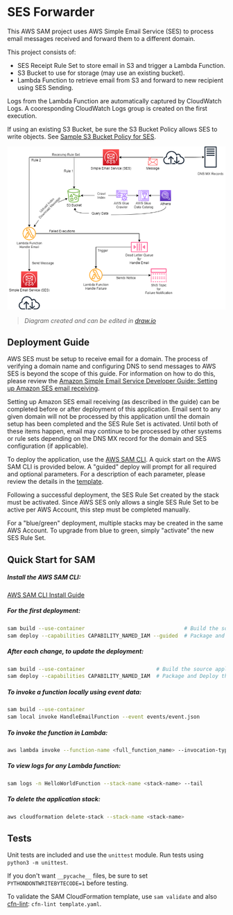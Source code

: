# SES Forwarder

This AWS SAM project uses AWS Simple Email Service (SES) to process email messages received 
and forward them to a different domain.

This project consists of:
* SES Receipt Rule Set to store email in S3 and trigger a Lambda Function.
* S3 Bucket to use for storage (may use an existing bucket).
* Lambda Function to retrieve email from S3 and forward to new recipient using SES Sending.

Logs from the Lambda Function are automatically captured by CloudWatch Logs. 
A cooresponding CloudWatch Logs group is created on the first execution.

If using an existing S3 Bucket, be sure the S3 Bucket Policy allows SES to write objects.
See [Sample S3 Bucket Policy for SES](ses-bucket-policy.json).

![Diagram](ses-forwarder-diagram.png)

> _Diagram created and can be edited in [draw.io](https://app.diagrams.net/)_


## Deployment Guide

AWS SES must be setup to receive email for a domain.
The process of verifying a domain name and configuring DNS to send messages to AWS SES is beyond
the scope of this guide.  For information on how to do this, please review the 
[Amazon Simple Email Service Developer Guide:  Setting up Amazon SES email receiving](https://docs.aws.amazon.com/ses/latest/dg/receiving-email-setting-up.html).

Setting up Amazon SES email receiving (as described in the guide) can be completed before or
after deployment of this application. 
Email sent to any given domain will not be processed by this application until the domain setup 
has been completed and the SES Rule Set is activated.
Until both of these items happen, email may continue to be processed by other systems or rule sets 
depending on the DNS MX record for the domain and SES configuration (if applicable).

To deploy the application, use the [AWS SAM CLI](https://docs.aws.amazon.com/serverless-application-model/latest/developerguide/serverless-sam-cli-install.html). 
A quick start on the AWS SAM CLI is provided below. 
A "guided" deploy will prompt for all required and optional parameters.
For a description of each parameter, please review the details in the [template](template.yaml).

Following a successful deployment, the SES Rule Set created by the stack must be activated. 
Since AWS SES only allows a single SES Rule Set to be active per AWS Account, 
this step must be completed manually.

For a "blue/green" deployment, multiple stacks may be created in the same AWS Account. 
To upgrade from blue to green, simply "activate" the new SES Rule Set.


## Quick Start for SAM

##### Install the AWS SAM CLI:

[AWS SAM CLI Install Guide](https://docs.aws.amazon.com/serverless-application-model/latest/developerguide/serverless-sam-cli-install.html)

##### For the first deployment:

```bash
sam build --use-container                                # Build the source application
sam deploy --capabilities CAPABILITY_NAMED_IAM --guided  # Package and Deploy the application to AWS, save the config
```

##### After each change, to update the deployment:

```bash
sam build --use-container                       # Build the source application
sam deploy --capabilities CAPABILITY_NAMED_IAM  # Package and Deploy the application to AWS using a saved config
```

##### To invoke a function locally using event data:

```bash
sam build --use-container
sam local invoke HandleEmailFunction --event events/event.json
```

##### To invoke the function in Lambda:

```bash
aws lambda invoke --function-name <full_function_name> --invocation-type Event --payload fileb://<event>.json response.json
```

##### To view logs for any Lambda function:

```bash
sam logs -n HelloWorldFunction --stack-name <stack-name> --tail
```

##### To delete the application stack:

```bash
aws cloudformation delete-stack --stack-name <stack-name>
```


## Tests

Unit tests are included and use the `unittest` module.  Run tests using `python3 -m unittest`.

If you don't want `__pycache__` files, be sure to set `PYTHONDONTWRITEBYTECODE=1` before testing.

To validate the SAM CloudFormation template, use `sam validate` and also 
[cfn-lint](https://github.com/aws-cloudformation/cfn-lint): `cfn-lint template.yaml`.
